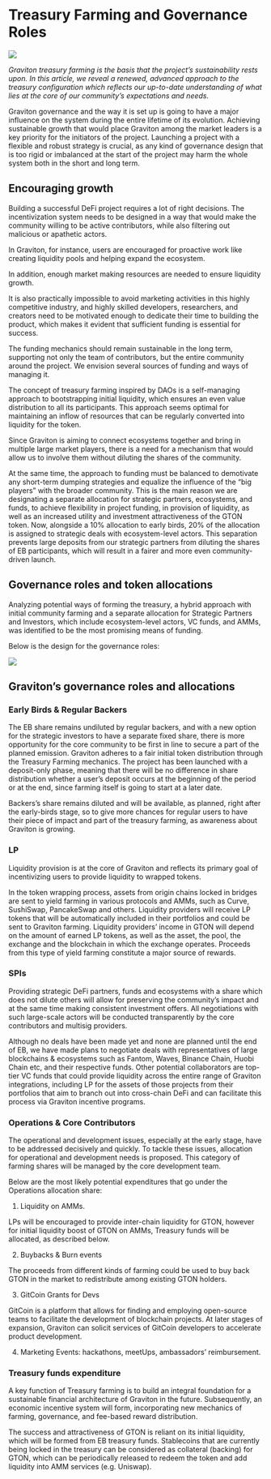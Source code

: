 # Treasury Farming and Governance Roles

![](https://miro.medium.com/max/6400/1*rw0t0RlFYXujUCT0zTXMFQ@2x.png)

_Graviton treasury farming is the basis that the project’s sustainability rests upon. In this article, we reveal a renewed, advanced approach to the treasury configuration which reflects our up-to-date understanding of what lies at the core of our community’s expectations and needs._

Graviton governance and the way it is set up is going to have a major influence on the system during the entire lifetime of its evolution. Achieving sustainable growth that would place Graviton among the market leaders is a key priority for the initiators of the project. Launching a project with a flexible and robust strategy is crucial, as any kind of governance design that is too rigid or imbalanced at the start of the project may harm the whole system both in the short and long term.

## Encouraging growth <a id="9ee9"></a>

Building a successful DeFi project requires a lot of right decisions. The incentivization system needs to be designed in a way that would make the community willing to be active contributors, while also filtering out malicious or apathetic actors.

In Graviton, for instance, users are encouraged for proactive work like creating liquidity pools and helping expand the ecosystem.

In addition, enough market making resources are needed to ensure liquidity growth.

It is also practically impossible to avoid marketing activities in this highly competitive industry, and highly skilled developers, researchers, and creators need to be motivated enough to dedicate their time to building the product, which makes it evident that sufficient funding is essential for success.

The funding mechanics should remain sustainable in the long term, supporting not only the team of contributors, but the entire community around the project. We envision several sources of funding and ways of managing it.

The concept of treasury farming inspired by DAOs is a self-managing approach to bootstrapping initial liquidity, which ensures an even value distribution to all its participants. This approach seems optimal for maintaining an inflow of resources that can be regularly converted into liquidity for the token.

Since Graviton is aiming to connect ecosystems together and bring in multiple large market players, there is a need for a mechanism that would allow us to involve them without diluting the shares of the community.

At the same time, the approach to funding must be balanced to demotivate any short-term dumping strategies and equalize the influence of the “big players” with the broader community. This is the main reason we are designating a separate allocation for strategic partners, ecosystems, and funds, to achieve flexibility in project funding, in provision of liquidity, as well as an increased utility and investment attractiveness of the GTON token. Now, alongside a 10% allocation to early birds, 20% of the allocation is assigned to strategic deals with ecosystem-level actors. This separation prevents large deposits from our strategic partners from diluting the shares of EB participants, which will result in a fairer and more even community-driven launch.

## Governance roles and token allocations <a id="f6aa"></a>

Analyzing potential ways of forming the treasury, a hybrid approach with initial community farming and a separate allocation for Strategic Partners and Investors, which include ecosystem-level actors, VC funds, and AMMs, was identified to be the most promising means of funding.

Below is the design for the governance roles:

![](https://miro.medium.com/max/1908/0*95SO1uprGd4RWdqx)

## Graviton’s governance roles and allocations

### Early Birds & Regular Backers

The EB share remains undiluted by regular backers, and with a new option for the strategic investors to have a separate fixed share, there is more opportunity for the core community to be first in line to secure a part of the planned emission. Graviton adheres to a fair initial token distribution through the Treasury Farming mechanics. The project has been launched with a deposit-only phase, meaning that there will be no difference in share distribution whether a user’s deposit occurs at the beginning of the period or at the end, since farming itself is going to start at a later date.

Backers’s share remains diluted and will be available, as planned, right after the early-birds stage, so to give more chances for regular users to have their piece of impact and part of the treasury farming, as awareness about Graviton is growing.

### LP

Liquidity provision is at the core of Graviton and reflects its primary goal of incentivizing users to provide liquidity to wrapped tokens.

In the token wrapping process, assets from origin chains locked in bridges are sent to yield farming in various protocols and АММs, such as Curve, SushiSwap, PancakeSwap and others. Liquidity providers will receive LP tokens that will be automatically included in their portfolios and could be sent to Graviton farming. Liquidity providers’ income in GTON will depend on the amount of earned LP tokens, as well as the asset, the pool, the exchange and the blockchain in which the exchange operates. Proceeds from this type of yield farming constitute a major source of rewards.

### SPIs

Providing strategic DeFi partners, funds and ecosystems with a share which does not dilute others will allow for preserving the community’s impact and at the same time making consistent investment offers. All negotiations with such large-scale actors will be conducted transparently by the core contributors and multisig providers.

Although no deals have been made yet and none are planned until the end of EB, we have made plans to negotiate deals with representatives of large blockchains & ecosystems such as Fantom, Waves, Binance Chain, Huobi Chain etc, and their respective funds. Other potential collaborators are top-tier VC funds that could provide liquidity across the entire range of Graviton integrations, including LP for the assets of those projects from their portfolios that aim to branch out into cross-chain DeFi and can facilitate this process via Graviton incentive programs.

### Operations & Core Contributors

The operational and development issues, especially at the early stage, have to be addressed decisively and quickly. To tackle these issues, allocation for operational and development needs is proposed. This category of farming shares will be managed by the core development team.

Below are the most likely potential expenditures that go under the Operations allocation share:

1. Liquidity on AMMs.

LPs will be encouraged to provide inter-chain liquidity for GTON, however for initial liquidity boost of GTON on AMMs, Treasury funds will be allocated, as described below.

2. Buybacks & Burn events

The proceeds from different kinds of farming could be used to buy back GTON in the market to redistribute among existing GTON holders.

3. GitCoin Grants for Devs

GitCoin is a platform that allows for finding and employing open-source teams to facilitate the development of blockchain projects. At later stages of expansion, Graviton can solicit services of GitCoin developers to accelerate product development.

4. Marketing Events: hackathons, meetUps, ambassadors’ reimbursement.

### Treasury funds expenditure

A key function of Treasury farming is to build an integral foundation for a sustainable financial architecture of Graviton in the future. Subsequently, an economic incentive system will form, incorporating new mechanics of farming, governance, and fee-based reward distribution.

The success and attractiveness of GTON is reliant on its initial liquidity, which will be formed from EB treasury funds. Stablecoins that are currently being locked in the treasury can be considered as collateral \(backing\) for GTON, which can be periodically released to redeem the token and add liquidity into AMM services \(e.g. Uniswap\).

